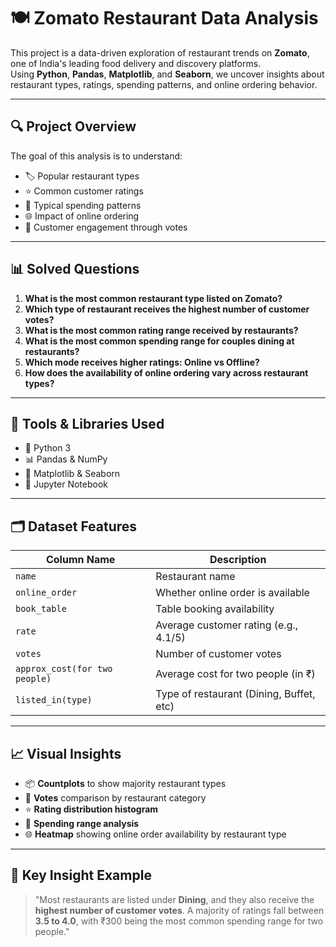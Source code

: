 # 🍽️ Zomato Restaurant Data Analysis

This project is a data-driven exploration of restaurant trends on **Zomato**, one of India's leading food delivery and discovery platforms.  
Using **Python**, **Pandas**, **Matplotlib**, and **Seaborn**, we uncover insights about restaurant types, ratings, spending patterns, and online ordering behavior.

---

## 🔍 Project Overview

The goal of this analysis is to understand:

- 🏷️ Popular restaurant types
- ⭐ Common customer ratings
- 💸 Typical spending patterns
- 🌐 Impact of online ordering
- 💬 Customer engagement through votes

---

## 📊 Solved Questions

1. **What is the most common restaurant type listed on Zomato?**
2. **Which type of restaurant receives the highest number of customer votes?**
3. **What is the most common rating range received by restaurants?**
4. **What is the most common spending range for couples dining at restaurants?**
5. **Which mode receives higher ratings: Online vs Offline?**
6. **How does the availability of online ordering vary across restaurant types?**

---

## 🧪 Tools & Libraries Used

- 🐍 Python 3
- 📊 Pandas & NumPy
- 🎨 Matplotlib & Seaborn
- 📓 Jupyter Notebook

---

## 🗂️ Dataset Features

| Column Name                   | Description                              |
|------------------------------|------------------------------------------|
| `name`                       | Restaurant name                          |
| `online_order`               | Whether online order is available        |
| `book_table`                 | Table booking availability               |
| `rate`                       | Average customer rating (e.g., 4.1/5)    |
| `votes`                      | Number of customer votes                 |
| `approx_cost(for two people)`| Average cost for two people (in ₹)       |
| `listed_in(type)`            | Type of restaurant (Dining, Buffet, etc) |

---

## 📈 Visual Insights

- 📦 **Countplots** to show majority restaurant types  
- 🎯 **Votes** comparison by restaurant category  
- ⭐ **Rating distribution histogram**  
- 💸 **Spending range analysis**  
- 🌐 **Heatmap** showing online order availability by restaurant type

---

## 📌 Key Insight Example

> "Most restaurants are listed under **Dining**, and they also receive the **highest number of customer votes**. A majority of ratings fall between **3.5 to 4.0**, with ₹300 being the most common spending range for two people." 


